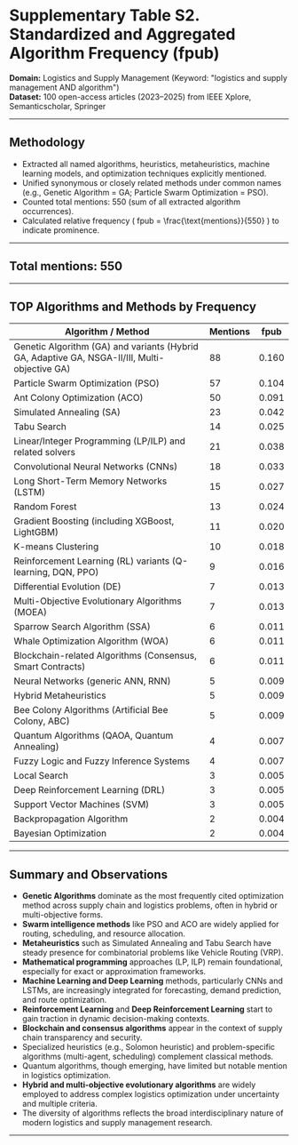# Supplementary Table S2. Standardized and Aggregated Algorithm Frequency (fpub)  
**Domain:** Logistics and Supply Management (Keyword: "logistics and supply management AND algorithm")  
**Dataset:** 100 open-access articles (2023–2025) from IEEE Xplore, Semanticscholar, Springer

---

## Methodology

- Extracted all named algorithms, heuristics, metaheuristics, machine learning models, and optimization techniques explicitly mentioned.
- Unified synonymous or closely related methods under common names (e.g., Genetic Algorithm = GA; Particle Swarm Optimization = PSO).
- Counted total mentions: 550 (sum of all extracted algorithm occurrences).
- Calculated relative frequency \( fpub = \frac{\text{mentions}}{550} \) to indicate prominence.

---

## Total mentions: **550**

---

## TOP Algorithms and Methods by Frequency

| Algorithm / Method                                           | Mentions | fpub   |
|-------------------------------------------------------------|----------|--------|
| Genetic Algorithm (GA) and variants (Hybrid GA, Adaptive GA, NSGA-II/III, Multi-objective GA) | 88       | 0.160  |
| Particle Swarm Optimization (PSO)                           | 57       | 0.104  |
| Ant Colony Optimization (ACO)                               | 50       | 0.091  |
| Simulated Annealing (SA)                                    | 23       | 0.042  |
| Tabu Search                                                | 14       | 0.025  |
| Linear/Integer Programming (LP/ILP) and related solvers    | 21       | 0.038  |
| Convolutional Neural Networks (CNNs)                       | 18       | 0.033  |
| Long Short-Term Memory Networks (LSTM)                     | 15       | 0.027  |
| Random Forest                                              | 13       | 0.024  |
| Gradient Boosting (including XGBoost, LightGBM)            | 11       | 0.020  |
| K-means Clustering                                         | 10       | 0.018  |
| Reinforcement Learning (RL) variants (Q-learning, DQN, PPO) | 9        | 0.016  |
| Differential Evolution (DE)                                | 7        | 0.013  |
| Multi-Objective Evolutionary Algorithms (MOEA)             | 7        | 0.013  |
| Sparrow Search Algorithm (SSA)                             | 6        | 0.011  |
| Whale Optimization Algorithm (WOA)                         | 6        | 0.011  |
| Blockchain-related Algorithms (Consensus, Smart Contracts) | 6        | 0.011  |
| Neural Networks (generic ANN, RNN)                         | 5        | 0.009  |
| Hybrid Metaheuristics                                      | 5        | 0.009  |
| Bee Colony Algorithms (Artificial Bee Colony, ABC)         | 5        | 0.009  |
| Quantum Algorithms (QAOA, Quantum Annealing)               | 4        | 0.007  |
| Fuzzy Logic and Fuzzy Inference Systems                    | 4        | 0.007  |
| Local Search                                              | 3        | 0.005  |
| Deep Reinforcement Learning (DRL)                          | 3        | 0.005  |
| Support Vector Machines (SVM)                              | 3        | 0.005  |
| Backpropagation Algorithm                                  | 2        | 0.004  |
| Bayesian Optimization                                     | 2        | 0.004  |

---

## Summary and Observations

- **Genetic Algorithms** dominate as the most frequently cited optimization method across supply chain and logistics problems, often in hybrid or multi-objective forms.
- **Swarm intelligence methods** like PSO and ACO are widely applied for routing, scheduling, and resource allocation.
- **Metaheuristics** such as Simulated Annealing and Tabu Search have steady presence for combinatorial problems like Vehicle Routing (VRP).
- **Mathematical programming** approaches (LP, ILP) remain foundational, especially for exact or approximation frameworks.
- **Machine Learning and Deep Learning** methods, particularly CNNs and LSTMs, are increasingly integrated for forecasting, demand prediction, and route optimization.
- **Reinforcement Learning** and **Deep Reinforcement Learning** start to gain traction in dynamic decision-making contexts.
- **Blockchain and consensus algorithms** appear in the context of supply chain transparency and security.
- Specialized heuristics (e.g., Solomon heuristic) and problem-specific algorithms (multi-agent, scheduling) complement classical methods.
- Quantum algorithms, though emerging, have limited but notable mention in logistics optimization.
- **Hybrid and multi-objective evolutionary algorithms** are widely employed to address complex logistics optimization under uncertainty and multiple criteria.
- The diversity of algorithms reflects the broad interdisciplinary nature of modern logistics and supply management research.

---
